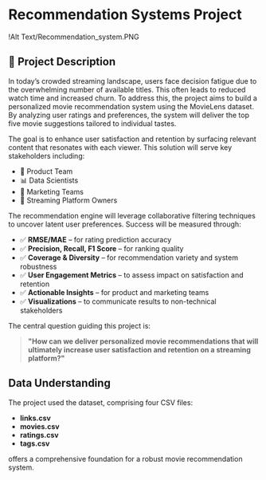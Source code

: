 # Recommendation Systems Project
!Alt Text/Recommendation_system.PNG

## 📄 Project Description

In today’s crowded streaming landscape, users face decision fatigue due to the overwhelming number of available titles. This often leads to reduced watch time and increased churn. To address this, the project aims to build a personalized movie recommendation system using the MovieLens dataset. By analyzing user ratings and preferences, the system will deliver the top five movie suggestions tailored to individual tastes.

The goal is to enhance user satisfaction and retention by surfacing relevant content that resonates with each viewer. This solution will serve key stakeholders including:

- 🎯 Product Team
- 📊 Data Scientists
- 📣 Marketing Teams
- 🎥 Streaming Platform Owners

The recommendation engine will leverage collaborative filtering techniques to uncover latent user preferences. Success will be measured through:

- ✅ **RMSE/MAE** – for rating prediction accuracy
- ✅ **Precision, Recall, F1 Score** – for ranking quality
- ✅ **Coverage & Diversity** – for recommendation variety and system robustness
- ✅ **User Engagement Metrics** – to assess impact on satisfaction and retention
- ✅ **Actionable Insights** – for product and marketing teams
- ✅ **Visualizations** – to communicate results to non-technical stakeholders

The central question guiding this project is:

> **"How can we deliver personalized movie recommendations that will ultimately increase user satisfaction and retention on a streaming platform?"**


## Data Understanding
The project used the dataset, comprising four CSV files: 
- **links.csv**
- **movies.csv**
- **ratings.csv**
- **tags.csv**

 offers a comprehensive foundation for a robust movie recommendation system.
